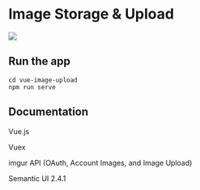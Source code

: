 # Image Storage & Upload
<img src="/vue-image-upload/demo/img-upload.gif">

## Run the app
```
cd vue-image-upload
npm run serve
```

## Documentation
Vue.js

Vuex

imgur API (OAuth, Account Images, and Image Upload)

Semantic UI 2.4.1
